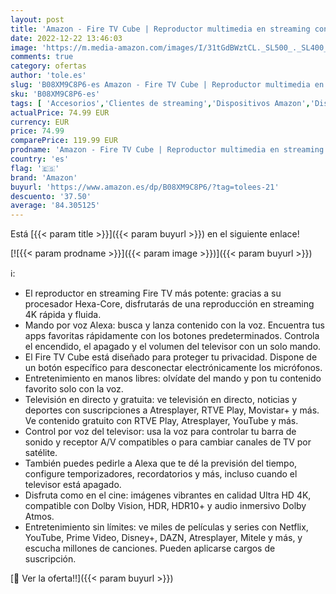 ```yaml
---
layout: post
title: 'Amazon - Fire TV Cube | Reproductor multimedia en streaming con control por voz a través de Alexa y Ultra HD 4K'
date: 2022-12-22 13:46:03
image: 'https://m.media-amazon.com/images/I/31tGdBWztCL._SL500_._SL400_.jpg'
comments: true
category: ofertas
author: 'tole.es'
slug: 'B08XM9C8P6-es Amazon - Fire TV Cube | Reproductor multimedia en...'
sku: 'B08XM9C8P6-es'
tags: [ 'Accesorios','Clientes de streaming','Dispositivos Amazon','Dispositivos Amazon y Accesorios','Dispositivos para el streaming','Dispositivos para streaming','Electrónica','Equipos de audio y Hi-Fi','Fire TV','Informática','alexa','amazon','🇪🇸', ]
actualPrice: 74.99 EUR
currency: EUR
price: 74.99
comparePrice: 119.99 EUR
prodname: 'Amazon - Fire TV Cube | Reproductor multimedia en streaming con control por voz a través de Alexa y Ultra HD 4K'
country: 'es'
flag: '🇪🇸'
brand: 'Amazon'
buyurl: 'https://www.amazon.es/dp/B08XM9C8P6/?tag=tolees-21'
descuento: '37.50'
average: '84.305125'
---
```


Está [{{< param title >}}]({{< param buyurl >}}) en el siguiente enlace!

[![{{< param prodname >}}]({{< param image >}})]({{< param buyurl >}})

ℹ️:

- El reproductor en streaming Fire TV más potente: gracias a su procesador Hexa-Core, disfrutarás de una reproducción en streaming 4K rápida y fluida.
- Mando por voz Alexa: busca y lanza contenido con la voz. Encuentra tus apps favoritas rápidamente con los botones predeterminados. Controla el encendido, el apagado y el volumen del televisor con un solo mando.
- El Fire TV Cube está diseñado para proteger tu privacidad. Dispone de un botón específico para desconectar electrónicamente los micrófonos.
- Entretenimiento en manos libres: olvídate del mando y pon tu contenido favorito solo con la voz.
- Televisión en directo y gratuita: ve televisión en directo, noticias y deportes con suscripciones a Atresplayer, RTVE Play, Movistar+ y más. Ve contenido gratuito con RTVE Play, Atresplayer, YouTube y más.
- Control por voz del televisor: usa la voz para controlar tu barra de sonido y receptor A/V compatibles o para cambiar canales de TV por satélite.
- También puedes pedirle a Alexa que te dé la previsión del tiempo, configure temporizadores, recordatorios y más, incluso cuando el televisor está apagado.
- Disfruta como en el cine: imágenes vibrantes en calidad Ultra HD 4K, compatible con Dolby Vision, HDR, HDR10+ y audio inmersivo Dolby Atmos.
- Entretenimiento sin límites: ve miles de películas y series con Netflix, YouTube, Prime Video, Disney+, DAZN, Atresplayer, Mitele y más, y escucha millones de canciones. Pueden aplicarse cargos de suscripción.

[🛒 Ver la oferta!!]({{< param buyurl >}})
